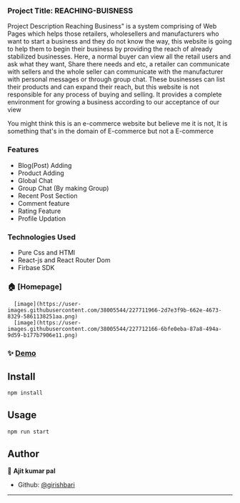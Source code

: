 ### Project Title: REACHING-BUISNESS

Project Description
Reaching Business" is a system comprising of Web Pages which helps those retailers, wholesellers and manufacturers who want to start a business and they do not know the way, this website is going to help them to begin their business by providing the reach of already stabilized businesses. Here, a normal buyer can view all the retail users and ask what they want, Share there needs and etc, a retailer can communicate with sellers and the whole seller can communicate with the manufacturer with personal messages or through group chat. These businesses can list their products and can expand their reach, but this website is not responsible for any process of buying and selling. It provides a complete environment for growing a business according to our acceptance of our view


You might think this is an e-commerce website but believe me it is not, It is something that's in the domain of E-commerce but not a E-commerce

### Features
  - Blog(Post) Adding
  - Product Adding  
  - Global Chat
  - Group Chat (By making Group)
  - Recent Post Section
  - Comment feature
  - Rating Feature
  - Profile Updation
  
  
### Technologies Used
  - Pure Css and HTMl
  - React-js and React Router Dom
  - Firbase SDK
  
  
  


### 🏠 [Homepage]
      [image](https://user-images.githubusercontent.com/38005544/227711966-2d7e3f9b-662e-4673-8329-5861138251aa.png)
      [image](https://user-images.githubusercontent.com/38005544/227712166-6bfe0eba-87a8-494a-9d59-b177b7906e11.png)




### ✨ [Demo](https://reaching-buisness-f5eb0.web.app/)

## Install

```sh
npm install
```

## Usage

```sh
npm run start
```

## Author

👤 **Ajit kumar pal**
 
* Github: [@girishbari](https://github.com/ajitkumarpal1)


***
